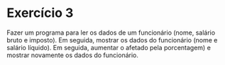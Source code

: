 # Exercício 3

Fazer um programa para ler os dados de um funcionário (nome, salário bruto e imposto). Em seguida, mostrar os dados do funcionário (nome e salário líquido). Em seguida, aumentar o afetado pela porcentagem) e mostrar novamente os dados do funcionário. 
